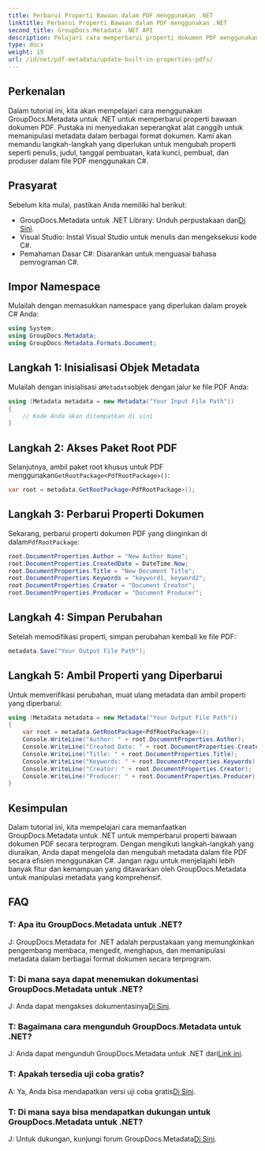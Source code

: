 ```yaml
---
title: Perbarui Properti Bawaan dalam PDF menggunakan .NET
linktitle: Perbarui Properti Bawaan dalam PDF menggunakan .NET
second_title: GroupDocs.Metadata .NET API
description: Pelajari cara memperbarui properti dokumen PDF menggunakan C# dan GroupDocs.Metadata untuk .NET. Ubah penulis, judul, kata kunci, dan lainnya secara terprogram.
type: docs
weight: 15
url: /id/net/pdf-metadata/update-built-in-properties-pdfs/
---
```

## Perkenalan
Dalam tutorial ini, kita akan mempelajari cara menggunakan GroupDocs.Metadata untuk .NET untuk memperbarui properti bawaan dokumen PDF. Pustaka ini menyediakan seperangkat alat canggih untuk memanipulasi metadata dalam berbagai format dokumen. Kami akan memandu langkah-langkah yang diperlukan untuk mengubah properti seperti penulis, judul, tanggal pembuatan, kata kunci, pembuat, dan produser dalam file PDF menggunakan C#.
## Prasyarat
Sebelum kita mulai, pastikan Anda memiliki hal berikut:
-  GroupDocs.Metadata untuk .NET Library: Unduh perpustakaan dari[Di Sini](https://releases.groupdocs.com/metadata/net/).
- Visual Studio: Instal Visual Studio untuk menulis dan mengeksekusi kode C#.
- Pemahaman Dasar C#: Disarankan untuk menguasai bahasa pemrograman C#.

## Impor Namespace
Mulailah dengan memasukkan namespace yang diperlukan dalam proyek C# Anda:
```csharp
using System;
using GroupDocs.Metadata;
using GroupDocs.Metadata.Formats.Document;
```
## Langkah 1: Inisialisasi Objek Metadata
 Mulailah dengan inisialisasi a`Metadata`objek dengan jalur ke file PDF Anda:
```csharp
using (Metadata metadata = new Metadata("Your Input File Path"))
{
    // Kode Anda akan ditempatkan di sini
}
```
## Langkah 2: Akses Paket Root PDF
 Selanjutnya, ambil paket root khusus untuk PDF menggunakan`GetRootPackage<PdfRootPackage>()`:
```csharp
var root = metadata.GetRootPackage<PdfRootPackage>();
```
## Langkah 3: Perbarui Properti Dokumen
 Sekarang, perbarui properti dokumen PDF yang diinginkan di dalam`PdfRootPackage`:
```csharp
root.DocumentProperties.Author = "New Author Name";
root.DocumentProperties.CreatedDate = DateTime.Now;
root.DocumentProperties.Title = "New Document Title";
root.DocumentProperties.Keywords = "keyword1, keyword2";
root.DocumentProperties.Creator = "Document Creator";
root.DocumentProperties.Producer = "Document Producer";
```
## Langkah 4: Simpan Perubahan
Setelah memodifikasi properti, simpan perubahan kembali ke file PDF:
```csharp
metadata.Save("Your Output File Path");
```
## Langkah 5: Ambil Properti yang Diperbarui
Untuk memverifikasi perubahan, muat ulang metadata dan ambil properti yang diperbarui:
```csharp
using (Metadata metadata = new Metadata("Your Output File Path"))
{
    var root = metadata.GetRootPackage<PdfRootPackage>();
    Console.WriteLine("Author: " + root.DocumentProperties.Author);
    Console.WriteLine("Created Date: " + root.DocumentProperties.CreatedDate);
    Console.WriteLine("Title: " + root.DocumentProperties.Title);
    Console.WriteLine("Keywords: " + root.DocumentProperties.Keywords);
    Console.WriteLine("Creator: " + root.DocumentProperties.Creator);
    Console.WriteLine("Producer: " + root.DocumentProperties.Producer);
}
```

## Kesimpulan
Dalam tutorial ini, kita mempelajari cara memanfaatkan GroupDocs.Metadata untuk .NET untuk memperbarui properti bawaan dokumen PDF secara terprogram. Dengan mengikuti langkah-langkah yang diuraikan, Anda dapat mengelola dan mengubah metadata dalam file PDF secara efisien menggunakan C#. Jangan ragu untuk menjelajahi lebih banyak fitur dan kemampuan yang ditawarkan oleh GroupDocs.Metadata untuk manipulasi metadata yang komprehensif.

## FAQ
### T: Apa itu GroupDocs.Metadata untuk .NET?
J: GroupDocs.Metadata for .NET adalah perpustakaan yang memungkinkan pengembang membaca, mengedit, menghapus, dan memanipulasi metadata dalam berbagai format dokumen secara terprogram.
### T: Di mana saya dapat menemukan dokumentasi GroupDocs.Metadata untuk .NET?
 J: Anda dapat mengakses dokumentasinya[Di Sini](https://reference.groupdocs.com/metadata/net/).
### T: Bagaimana cara mengunduh GroupDocs.Metadata untuk .NET?
 J: Anda dapat mengunduh GroupDocs.Metadata untuk .NET dari[Link ini](https://releases.groupdocs.com/metadata/net/).
### T: Apakah tersedia uji coba gratis?
 A: Ya, Anda bisa mendapatkan versi uji coba gratis[Di Sini](https://releases.groupdocs.com/).
### T: Di mana saya bisa mendapatkan dukungan untuk GroupDocs.Metadata untuk .NET?
 J: Untuk dukungan, kunjungi forum GroupDocs.Metadata[Di Sini](https://forum.groupdocs.com/c/metadata/14).